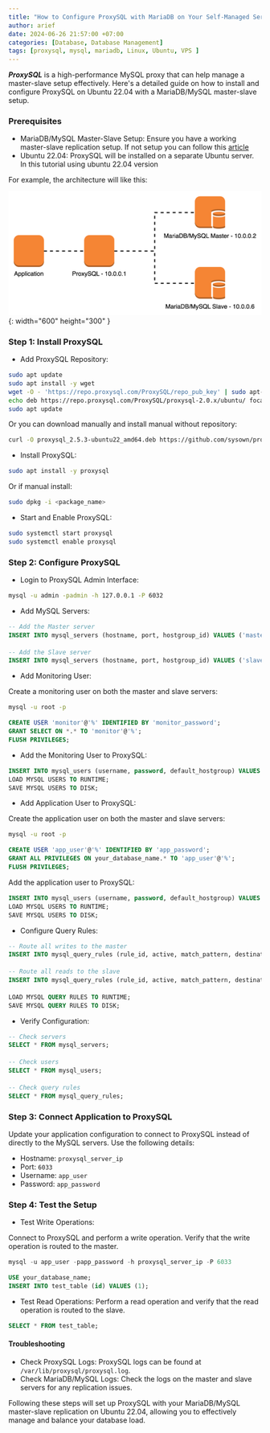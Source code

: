 ```yaml
---
title: "How to Configure ProxySQL with MariaDB on Your Self-Managed Server"
author: arief
date: 2024-06-26 21:57:00 +07:00
categories: [Database, Database Management]
tags: [proxysql, mysql, mariadb, Linux, Ubuntu, VPS ]
---
```



***ProxySQL*** is a high-performance MySQL proxy that can help manage a master-slave setup effectively. Here's a detailed guide on how to install and configure ProxySQL on Ubuntu 22.04 with a MariaDB/MySQL master-slave setup.

### Prerequisites
- MariaDB/MySQL Master-Slave Setup: Ensure you have a working master-slave replication setup. If not setup you can follow this [article](https://www.tuxnoob.com/posts/Step-by-step-configure-mariadb-master-slave/)
- Ubuntu 22.04: ProxySQL will be installed on a separate Ubuntu server. In this tutorial using ubuntu 22.04 version

For example, the architecture will like this:

![proxysql-architecture](/assets/images/proxysql-architecture.png){: width="600" height="300" }

### Step 1: Install ProxySQL

- Add ProxySQL Repository:

```sh
sudo apt update
sudo apt install -y wget
wget -O - 'https://repo.proxysql.com/ProxySQL/repo_pub_key' | sudo apt-key add -
echo deb https://repo.proxysql.com/ProxySQL/proxysql-2.0.x/ubuntu/ focal main | sudo tee /etc/apt/sources.list.d/proxysql.list
sudo apt update
```

Or you can download manually and install manual without repository:

```sh
curl -O proxysql_2.5.3-ubuntu22_amd64.deb https://github.com/sysown/proxysql/releases/download/v2.6.3/proxysql_2.6.3-ubuntu22_amd64.deb
```

- Install ProxySQL:

```sh
sudo apt install -y proxysql
```

Or if manual install:

```sh
sudo dpkg -i <package_name>
```

- Start and Enable ProxySQL:

```sh
sudo systemctl start proxysql
sudo systemctl enable proxysql
```

### Step 2: Configure ProxySQL

- Login to ProxySQL Admin Interface:

```sh
mysql -u admin -padmin -h 127.0.0.1 -P 6032
```

- Add MySQL Servers:

```sql
-- Add the Master server
INSERT INTO mysql_servers (hostname, port, hostgroup_id) VALUES ('master_server_ip', 3306, 0);

-- Add the Slave server
INSERT INTO mysql_servers (hostname, port, hostgroup_id) VALUES ('slave_server_ip', 3306, 1);
```

- Add Monitoring User:

Create a monitoring user on both the master and slave servers:

```sh
mysql -u root -p
```

```sql
CREATE USER 'monitor'@'%' IDENTIFIED BY 'monitor_password';
GRANT SELECT ON *.* TO 'monitor'@'%';
FLUSH PRIVILEGES;
```

- Add the Monitoring User to ProxySQL:

```sql
INSERT INTO mysql_users (username, password, default_hostgroup) VALUES ('monitor', 'monitor_password', 0);
LOAD MYSQL USERS TO RUNTIME;
SAVE MYSQL USERS TO DISK;
```

- Add Application User to ProxySQL:

Create the application user on both the master and slave servers:

```sh
mysql -u root -p
```

```sql
CREATE USER 'app_user'@'%' IDENTIFIED BY 'app_password';
GRANT ALL PRIVILEGES ON your_database_name.* TO 'app_user'@'%';
FLUSH PRIVILEGES;
```

Add the application user to ProxySQL:

```sql
INSERT INTO mysql_users (username, password, default_hostgroup) VALUES ('app_user', 'app_password', 0);
LOAD MYSQL USERS TO RUNTIME;
SAVE MYSQL USERS TO DISK;
```

- Configure Query Rules:

```sql
-- Route all writes to the master
INSERT INTO mysql_query_rules (rule_id, active, match_pattern, destination_hostgroup) VALUES (1, 1, '^INSERT|^UPDATE|^DELETE|^REPLACE', 0);

-- Route all reads to the slave
INSERT INTO mysql_query_rules (rule_id, active, match_pattern, destination_hostgroup) VALUES (2, 1, '^SELECT', 1);

LOAD MYSQL QUERY RULES TO RUNTIME;
SAVE MYSQL QUERY RULES TO DISK;
```

- Verify Configuration:

```sql
-- Check servers
SELECT * FROM mysql_servers;

-- Check users
SELECT * FROM mysql_users;

-- Check query rules
SELECT * FROM mysql_query_rules;
```

### Step 3: Connect Application to ProxySQL
Update your application configuration to connect to ProxySQL instead of directly to the MySQL servers. Use the following details:

- Hostname: `proxysql_server_ip` <replace your ip proxysql>
- Port: `6033`
- Username: `app_user` <replace your user>
- Password: `app_password` <replace your password>

### Step 4: Test the Setup

- Test Write Operations:

Connect to ProxySQL and perform a write operation. Verify that the write operation is routed to the master.

```sql
mysql -u app_user -papp_password -h proxysql_server_ip -P 6033
```

```sql
USE your_database_name;
INSERT INTO test_table (id) VALUES (1);
```

- Test Read Operations:
Perform a read operation and verify that the read operation is routed to the slave.

```sql
SELECT * FROM test_table;
```

#### Troubleshooting
- Check ProxySQL Logs: ProxySQL logs can be found at `/var/lib/proxysql/proxysql.log`.
- Check MariaDB/MySQL Logs: Check the logs on the master and slave servers for any replication issues.

Following these steps will set up ProxySQL with your MariaDB/MySQL master-slave replication on Ubuntu 22.04, allowing you to effectively manage and balance your database load.